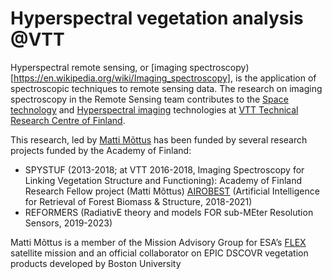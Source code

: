 # Hyperspectral vegetation analysis @VTT

Hyperspectral remote sensing, or [imaging spectroscopy)[https://en.wikipedia.org/wiki/Imaging_spectroscopy], is the application of spectroscopic techniques to remote sensing data. The research on imaging spectroscopy in the Remote Sensing team contributes to the
[Space technology](https://www.vttresearch.com/en/ourservices/space-technology) 
and [Hyperspectral imaging](https://www.vttresearch.com/en/ourservices/hyperspectral-technologies) technologies at [VTT Technical Research Centre of Finland](https://www.vtt.fi).

This research, led by [Matti Mõttus](https://cris.vtt.fi/en/persons/matti-m%C3%B5ttus)
has been funded by several research projects funded by the Academy of Finland:
* SPYSTUF (2013-2018; at VTT 2016-2018, Imaging Spectroscopy for Linking Vegetation Structure and Functioning): Academy of Finland Research Fellow project (Matti Mõttus)
[AIROBEST](https://sensillence.github.io/AIROBEST/) (Artificial Intelligence for Retrieval of Forest Biomass & Structure, 2018-2021)
* REFORMERS (RadiativE theory and models FOR sub-MEter Resolution Sensors, 2019-2023)

Matti Mõttus is a member of the Mission Advisory Group for ESA’s [FLEX](https://esa.int/flex) satellite mission and an official collaborator on EPIC DSCOVR vegetation products developed by Boston University

